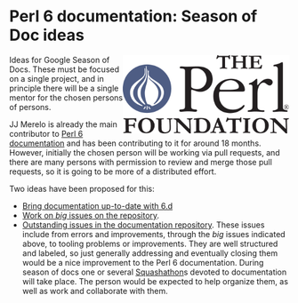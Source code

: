 # Perl 6 documentation: Season of Doc ideas

<img src="img/tpf_logo_transparent.png" width="300px" align="right" alt="TPF">

Ideas for Google Season of Docs. These must be focused on a single
project, and in principle there will be a single mentor for the chosen
persons of persons.

JJ Merelo is already the main contributor
to [Perl 6 documentation](https://github.com/perl6/doc) and has been
contributing to it for around 18 months. However, initially the chosen
person will be working via pull requests, and there are many persons
with permission to review and merge those pull requests, so it is
going to be more of a distributed effort.

Two ideas have been proposed for this:

* [Bring documentation up-to-date with 6.d](docs.md)
* [Work on *big* issues on the repository](big.md).
* [Outstanding issues in the documentation repository](https://github.com/perl6/doc/issues). These
  issues include from errors and improvements, through the *big*
  issues indicated above, to tooling problems or improvements. They
  are well structured and labeled, so just generally addressing and
  eventually closing them would be a nice improvement to the Perl 6
  documentation. During season of docs one or
  several
  [Squashathon](https://github.com/perl6/doc/blob/master/writing-docs/SQUASHATHONS.md)s
  devoted to documentation will take place. The person would be
  expected to help organize them, as well as work and collaborate with them.

